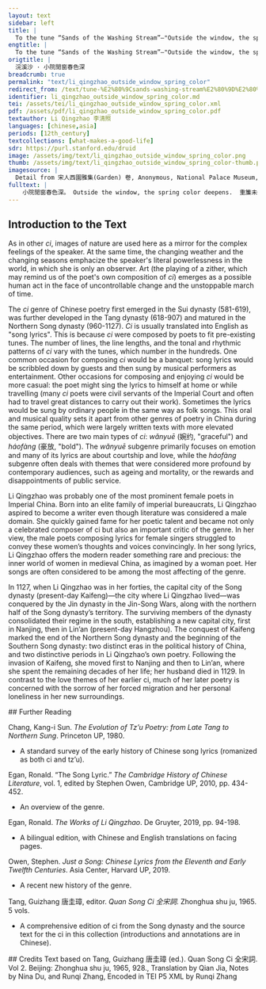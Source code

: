 ```yaml
---
layout: text
sidebar: left
title: |
  To the tune “Sands of the Washing Stream”—"Outside the window, the spring color deepens | 浣溪沙 · 小院閒窗春色深
engtitle: |
  To the tune “Sands of the Washing Stream”—"Outside the window, the spring color deepens
origtitle: |
  浣溪沙 · 小院閒窗春色深
breadcrumb: true
permalink: "text/li_qingzhao_outside_window_spring_color"
redirect_from: /text/tune-%E2%80%9Csands-washing-stream%E2%80%9D%E2%80%94outside-window-spring-color-deepens
identifier: li_qingzhao_outside_window_spring_color.md
tei: /assets/tei/li_qingzhao_outside_window_spring_color.xml
pdf: /assets/pdf/li_qingzhao_outside_window_spring_color.pdf
textauthor: Li Qingzhao 李清照
languages: [chinese,asia]
periods: [12th_century]
textcollections: [what-makes-a-good-life]
sdr: https://purl.stanford.edu/druid 
image: /assets/img/text/li_qingzhao_outside_window_spring_color.png
thumb: /assets/img/text/li_qingzhao_outside_window_spring_color-thumb.png
imagesource: |
  Detail from 宋人西園雅集(Garden) 卷, Anonymous, National Palace Museum, Accession Number: K2A003661N000000000PAC [Public Domain]
fulltext: |
    小院閒窗春色深。 Outside the window, the spring color deepens.  重簾未卷影沈沈。 The layers of curtains have yet to be rolled up, casting heavy shadows. 倚樓無語理瑤琴。 Leaning against the building in silence, I played the beautiful zitherAlthough the literal meaning is "beautiful zither", "瑶琴" is also a specific term for a zither decorated with emeralds.. 遠岫出雲催薄暮， The distant mountains pierce through the clouds, brightening the night. 細風吹雨弄輕陰。 A gentle breeze blows through the rain, teasing the light clouds, turning the day cloudy. 梨花欲謝恐難禁。 I am afraid that it is hard to prevent the pear blossoms from withering. 
--- 
```

## Introduction to the Text 
<p>As in other <em>ci</em>, images of nature are used here as a mirror for the complex feelings of the speaker. At the same time, the changing weather and the changing seasons emphacize the speaker's literal powerlessness in the world, in which she is only an observer. Art (the playing of a zither, which may remind us of the poet's own composition of <em>ci</em>) emerges as a possible human act in the face of uncontrollable change and the unstoppable march of time.</p> <p>The <em>ci</em> genre of Chinese poetry first emerged in the Sui dynasty (581-619), was further developed in the Tang dynasty (618-907) and matured in the Northern Song dynasty (960-1127). <em>Ci</em> is usually translated into English as "song lyrics". This is because <em>ci</em> were composed by poets to fit pre-existing tunes. The number of lines, the line lengths, and the tonal and rhythmic patterns of <em>ci</em> vary with the tunes, which number in the hundreds. One common occasion for composing <em>ci</em> would be a banquet: song lyrics would be scribbled down by guests and then sung by musical performers as entertainment. Other occasions for composing and enjoying <em>ci</em> would be more casual: the poet might sing the lyrics to himself at home or while travelling (many <em>ci</em> poets were civil servants of the Imperial Court and often had to travel great distances to carry out their work). Sometimes the lyrics would be sung by ordinary people in the same way as folk songs. This oral and musical quality sets it apart from other genres of poetry in China during the same period, which were largely written texts with more elevated objectives. There are two main types of <em>ci</em>: <em>wǎnyuē</em> (婉约, "graceful") and <em>háofàng</em> (豪放, "bold"). The <em>wǎnyuē</em> subgenre primarily focuses on emotion and many of its lyrics are about courtship and love, while the<em> háofàng</em> subgenre often deals with themes that were considered more profound by contemporary audiences, such as ageing and mortality, or the rewards and disappointments of public service.</p> <p>Li Qingzhao was probably one of the most prominent female poets in Imperial China. Born into an elite family of imperial bureaucrats, Li Qingzhao aspired to become a writer even though literature was considered a male domain. She quickly gained fame for her poetic talent and became not only a celebrated composer of ci but also an important critic of the genre. In her view, the male poets composing lyrics for female singers struggled to convey these women’s thoughts and voices convincingly. In her song lyrics, Li Qingzhao offers the modern reader something rare and precious: the inner world of women in medieval China, as imagined by a woman poet. Her songs are often considered to be among the most affecting of the genre.</p> <p>In 1127, when Li Qingzhao was in her forties, the capital city of the Song dynasty (present-day Kaifeng)—the city where Li Qingzhao lived—was conquered by the Jin dynasty in the Jin-Song Wars, along with the northern half of the Song dynasty’s territory. The surviving members of the dynasty consolidated their regime in the south, establishing a new capital city, first in Nanjing, then in Lin’an (present-day Hangzhou). The conquest of Kaifeng marked the end of the Northern Song dynasty and the beginning of the Southern Song dynasty: two distinct eras in the political history of China, and two distinctive periods in Li Qingzhao’s own poetry. Following the invasion of Kaifeng, she moved first to Nanjing and then to Lin’an, where she spent the remaining decades of her life; her husband died in 1129. In contrast to the love themes of her earlier ci, much of her later poetry is concerned with the sorrow of her forced migration and her personal loneliness in her new surroundings.</p>
## Further Reading 
<p>Chang, Kang-i Sun. <em>The Evolution of Tz’u Poetry: from Late Tang to Northern Sung</em>. Princeton UP, 1980.</p> <ul> <li>A standard survey of the early history of Chinese song lyrics (romanized as both ci and tz’u).</li> </ul> <p>Egan, Ronald. “The Song Lyric.” <em>The Cambridge History of Chinese Literature</em>, vol. 1, edited by Stephen Owen, Cambridge UP, 2010, pp. 434-452.</p> <ul> <li>An overview of the genre.</li> </ul> <p>Egan, Ronald. <em>The Works of Li Qingzhao</em>. De Gruyter, 2019, pp. 94-198.</p> <ul> <li>A bilingual edition, with Chinese and English translations on facing pages.</li> </ul> <p>Owen, Stephen. <em>Just a Song: Chinese Lyrics from the Eleventh and Early Twelfth Centuries</em>. Asia Center, Harvard UP, 2019.</p> <ul> <li>A recent new history of the genre.</li> </ul> <p>Tang, Guizhang 唐圭璋, editor. <em>Quan Song Ci 全宋詞</em>. Zhonghua shu ju, 1965. 5 vols.</p> <ul> <li>A comprehensive edition of ci from the Song dynasty and the source text for the ci in this collection (introductions and annotations are in Chinese).</li> </ul>
## Credits
Text based on Tang, Guizhang 唐圭璋 (ed.). Quan Song Ci 全宋詞. Vol 2. Beijing: Zhonghua shu ju, 1965, 928., Translation by Qian Jia, Notes by Nina Du,  and Runqi Zhang, Encoded in TEI P5 XML by Runqi Zhang
